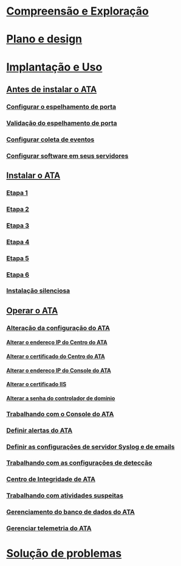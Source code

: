 # [Compreensão e Exploração](/advanced-threat-analytics/understand-explore/what-is-ata)
# [Plano e design](/advanced-threat-analytics/plan-design/ata-capacity-planning)
# [Implantação e Uso](install-ata.md)
## [Antes de instalar o ATA](preinstall-ata.md)
### [Configurar o espelhamento de porta](configure-port-mirroring.md)
### [Validação do espelhamento de porta](validate-port-mirroring.md)
### [Configurar coleta de eventos](configure-event-collection.md)
### [Configurar software em seus servidores](install-ata-preinstall-software.md)
## [Instalar o ATA](install-ata.md)
### [Etapa 1](install-ata-step1.md)
### [Etapa 2](install-ata-step2.md)
### [Etapa 3](install-ata-step3.md)
### [Etapa 4](install-ata-step4.md)
### [Etapa 5](install-ata-step5.md)
### [Etapa 6](install-ata-step6.md)
### [Instalação silenciosa](ata-silent-installation.md)
## [Operar o ATA](operate-ata.md)
### [Alteração da configuração do ATA](modifying-ata-configuration.md)
#### [Alterar o endereço IP do Centro do ATA](modifying-ata-config-centerip.md)
#### [Alterar o certificado do Centro do ATA](modifying-ata-config-centercert.md)
#### [Alterar o endereço IP do Console do ATA](modifying-ata-config-consoleip.md)
#### [Alterar o certificado IIS](modifying-ata-config-iiscert.md)
#### [Alterar a senha do controlador de domínio](modifying-ata-config-dcpassword.md)
### [Trabalhando com o Console do ATA](working-with-ata-console.md)
### [Definir alertas do ATA](setting-ata-alerts.md)
### [Definir as configurações de servidor Syslog e de emails](setting-syslog-email-server-settings.md)
### [Trabalhando com as configurações de detecção](working-with-detection-settings.md)
### [Centro de Integridade de ATA](ata-health-center.md)
### [Trabalhando com atividades suspeitas](working-with-suspicious-activities.md)
### [Gerenciamento do banco de dados do ATA](ata-database-management.md)
### [Gerenciar telemetria do ATA](manage-telemetry-settings.md)
# [Solução de problemas](/advanced-threat-analytics/troubleshoot/troubleshooting-ata-using-logs)


<!--HONumber=May16_HO3-->


